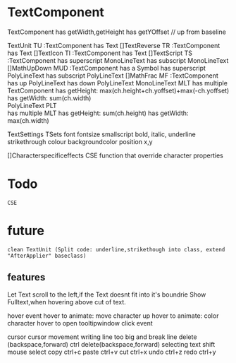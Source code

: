 # TextComponent

TextComponent
	has getWidth,getHeight
	has getYOffset // up from baseline

TextUnit	TU		:TextComponent
	has Text
[]TextReverse	TR		:TextComponent
	has Text
[]TextIcon	TI		:TextComponent
	has Text
[]TextScript 	TS		:TextComponent
	has superscript MonoLineText
	has subscript	MonoLineText
[]MathUpDown	MUD		:TextComponent
	has a Symbol
	has superscript	PolyLineText
	has subscript 	PolyLineText
[]MathFrac	MF		:TextComponent
	has up			PolyLineText
	has down 		PolyLineText
MonoLineText MLT
	has multiple TextComponent
	has getHeight: max(ch.height+ch.yoffset)+max(-ch.yoffset)
	has getWidth:  sum(ch.width)	
PolyLineText PLT	
	has multiple MLT
	has getHeight: sum(ch.height)
	has getWidth:  max(ch.width)

TextSettings TSets
	font
	fontsize
	smallscript
	bold,
	italic,
	underline
	strikethrough
	colour
	backgroundcolor
	position x,y

[]Characterspecificeffects CSE
	function that override character properties

# Todo
	CSE

# future
	clean TextUnit (Split code: underline,strikethough into class, extend "AfterApplier" baseclass)

## features
Let Text scroll to the left,if the Text doesnt fit into it's boundrie
Show Fulltext,when hovering above cut of text.

hover event
hover to animate: move character up
hover to animate: color character
hover to open tooltipwindow
click event

cursor 
cursor movement
writing
line too big and break line 
delete (backspace,forward) 
ctrl delete(backspace,forward)
selecting text
	shift
	mouse select
copy ctrl+c
paste ctrl+v
cut ctrl+x
undo ctrl+z
redo ctrl+y